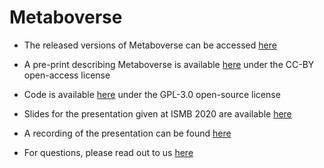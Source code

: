 # Metaboverse

- The released versions of Metaboverse can be accessed [here](https://github.com/Metaboverse/Metaboverse/releases)
- A pre-print describing Metaboverse is available [here](https://www.biorxiv.org/content/10.1101/2020.06.25.171850v1) under the CC-BY open-access license
- Code is available [here](https://github.com/Metaboverse) under the GPL-3.0 open-source license
- Slides for the presentation given at ISMB 2020 are available [here](https://github.com/j-berg/presentations/ISMB-2020/2020-07-16_ISMB-2020_Metaboverse.pdf)
- A recording of the presentation can be found [here]()

- For questions, please read out to us [here](https://github.com/Metaboverse/Metaboverse/issues/new/choose)
